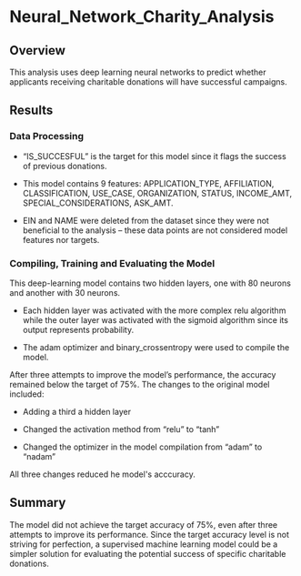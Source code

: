 # Neural_Network_Charity_Analysis

## **Overview**

This analysis uses deep learning neural networks to predict whether applicants receiving charitable donations will have successful campaigns.

## Results

### Data Processing
* “IS_SUCCESFUL” is the target for this model since it flags the success of previous donations.

*	This model contains 9 features: APPLICATION_TYPE, AFFILIATION, CLASSIFICATION, USE_CASE, ORGANIZATION, STATUS, INCOME_AMT, SPECIAL_CONSIDERATIONS, ASK_AMT.

*  EIN and NAME were deleted from the dataset since they were not beneficial to the analysis – these data points are not considered model features nor targets.

### Compiling, Training and Evaluating the Model
This deep-learning model contains two hidden layers, one with 80 neurons and another with 30 neurons. 

* Each hidden layer was activated with the more complex relu algorithm while the outer layer was activated with the sigmoid algorithm since its output represents probability.  

* The adam optimizer and binary_crossentropy were used to compile the model.

After three attempts to improve the model’s performance, the accuracy remained below the target of 75%.  The changes to the original model included:

* Adding a third a hidden layer

* Changed the activation method from “relu” to “tanh”

* Changed the optimizer in the model compilation from “adam” to “nadam”

All three changes reduced he model's acccuracy.

## Summary
The model did not achieve the target accuracy of 75%, even after three attempts to improve its performance.  Since the target accuracy level is not striving for perfection, a supervised machine learning model could be a simpler solution for evaluating the potential success of specific charitable donations.
